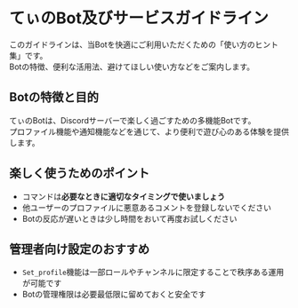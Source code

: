 # てぃのBot及びサービスガイドライン

このガイドラインは、当Botを快適にご利用いただくための「使い方のヒント集」です。  
Botの特徴、便利な活用法、避けてほしい使い方などをご案内します。

## Botの特徴と目的

てぃのBotは、Discordサーバーで楽しく過ごすための多機能Botです。  
プロファイル機能や通知機能などを通じて、より便利で遊び心のある体験を提供します。

## 楽しく使うためのポイント

- コマンドは**必要なときに適切なタイミングで使いましょう**
- 他ユーザーのプロファイルに悪意あるコメントを登録しないでください
- Botの反応が遅いときは少し時間をおいて再度お試しください

## 管理者向け設定のおすすめ

- `Set_profile`機能は一部ロールやチャンネルに限定することで秩序ある運用が可能です
- Botの管理権限は必要最低限に留めておくと安全です

